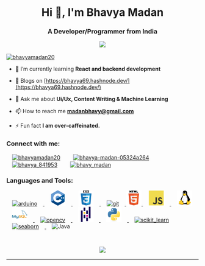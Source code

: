 <h1 align="center">Hi 👋, I'm Bhavya Madan</h1>
<h3 align="center">A Developer/Programmer from India</h3>

<p align='center'><img src='https://shorturl.at/bciF9' width=200></p>


<p align="left"> <a href="https://twitter.com/bhavyamadan20" target="blank"><img src="https://shorturl.at/bvzW2" alt="bhavyamadan20" /></a> </p>

- 🌱 I’m currently learning **React and backend development**

<!-- - 👨‍💻 All of my projects are available at [https://bhavya1006.github.io/My-Portfolio/#](https://bhavya1006.github.io/My-Portfolio/#) -->

- 📝 Blogs on [https://bhavya69.hashnode.dev/](https://bhavya69.hashnode.dev/)

- 💬 Ask me about **Ui/Ux, Content Writing & Machine Learning**

- 📫 How to reach me **madanbhavy@gmail.com**

- ⚡ Fun fact **I am over-caffeinated.**

<h3 align="left">Connect with me:</h3>
<p align="left">
<a href="https://twitter.com/bhavyamadan20" target="blank"><img align="center" src="https://raw.githubusercontent.com/rahuldkjain/github-profile-readme-generator/master/src/images/icons/Social/twitter.svg" alt="bhavyamadan20" height="30" width="40" hspace=15/></a>
<a href="https://linkedin.com/in/bhavya-madan-05324a264" target="blank"><img align="center" src="https://raw.githubusercontent.com/rahuldkjain/github-profile-readme-generator/master/src/images/icons/Social/linked-in-alt.svg" alt="bhavya-madan-05324a264" height="30" width="40" hspace=15 /></a>
<a href="https://instagram.com/bhavya_841953" target="blank"><img align="center" src="https://raw.githubusercontent.com/rahuldkjain/github-profile-readme-generator/master/src/images/icons/Social/instagram.svg" alt="bhavya_841953" height="30" width="40" hspace=15 /></a>
<a href="https://www.leetcode.com/bhavy_madan" target="blank"><img align="center" src="https://raw.githubusercontent.com/rahuldkjain/github-profile-readme-generator/master/src/images/icons/Social/leet-code.svg" alt="bhavy_madan" height="30" width="40" hspace=15/></a>
</p>

<h3 align="left">Languages and Tools:</h3>

<p align="left"> <a href="https://www.arduino.cc/" target="_blank" rel="noreferrer"> <img src="https://cdn.worldvectorlogo.com/logos/arduino-1.svg" alt="arduino" width="40" height="40" hspace=15/> </a> <a href="https://www.w3schools.com/cpp/" target="_blank" rel="noreferrer"> 
  <img src="https://raw.githubusercontent.com/devicons/devicon/master/icons/cplusplus/cplusplus-original.svg" alt="cplusplus" width="40" height="40" hspace=15 /> </a> <a href="https://www.w3schools.com/css/" target="_blank" rel="noreferrer"> 
    <img src="https://raw.githubusercontent.com/devicons/devicon/master/icons/css3/css3-original-wordmark.svg" alt="css3" width="40" height="40" hspace=15/> </a> <a href="https://git-scm.com/" target="_blank" rel="noreferrer"> 
      <img src="https://www.vectorlogo.zone/logos/git-scm/git-scm-icon.svg" alt="git" width="40" height="40" hspace=15/> </a> <a href="https://www.w3.org/html/" target="_blank" rel="noreferrer"> <img src="https://raw.githubusercontent.com/devicons/devicon/master/icons/html5/html5-original-wordmark.svg" alt="html5" width="40" height="40"/> </a> <a href="https://developer.mozilla.org/en-US/docs/Web/JavaScript" target="_blank" rel="noreferrer"> 
        <img src="https://raw.githubusercontent.com/devicons/devicon/master/icons/javascript/javascript-original.svg" alt="javascript" width="40" height="40" hspace=15/> </a> <a href="https://www.linux.org/" target="_blank" rel="noreferrer"> 
          <img src="https://raw.githubusercontent.com/devicons/devicon/master/icons/linux/linux-original.svg" alt="linux" width="40" height="40" hspace=15/> </a> <a href="https://www.mysql.com/" target="_blank" rel="noreferrer"> 
            <img src="https://raw.githubusercontent.com/devicons/devicon/master/icons/mysql/mysql-original-wordmark.svg" alt="mysql" width="40" height="40" hspace=15/> </a> <a href="https://opencv.org/" target="_blank" rel="noreferrer"> 
              <img src="https://www.vectorlogo.zone/logos/opencv/opencv-icon.svg" alt="opencv" width="40" height="40" hspace=15/> </a> <a href="https://pandas.pydata.org/" target="_blank" rel="noreferrer" hspace=15> 
                <img src="https://raw.githubusercontent.com/devicons/devicon/2ae2a900d2f041da66e950e4d48052658d850630/icons/pandas/pandas-original.svg" alt="pandas" width="40" height="40" hspace=15/> </a> <a href="https://www.python.org" target="_blank" rel="noreferrer"> 
                  <img src="https://raw.githubusercontent.com/devicons/devicon/master/icons/python/python-original.svg" alt="python" width="40" height="40" hspace=15/> </a> <a href="https://scikit-learn.org/" target="_blank" rel="noreferrer"> 
                    <img src="https://upload.wikimedia.org/wikipedia/commons/0/05/Scikit_learn_logo_small.svg" alt="scikit_learn" width="40" height="40" hspace=15/> </a> <a href="https://seaborn.pydata.org/" target="_blank" rel="noreferrer"> 
                      <img src="https://seaborn.pydata.org/_images/logo-mark-lightbg.svg" alt="seaborn" width="40" height="40" hspace=15/> </a>
                      <img src="https://imgs.search.brave.com/d6DudtLp0_gSArGiVxxG1Ga3-mcSk_c--RcjTBcoBaQ/rs:fit:860:0:0/g:ce/aHR0cHM6Ly9icmFu/ZGl0ZWNodHVyZS5h/Z2VuY3kvYnJhbmQt/bG9nb3Mvd3AtY29u/dGVudC91cGxvYWRz/L3dwZG0tY2FjaGUv/SmF2YS05MDB4MC5w/bmc" alt="Java" height="55" hspace=15/> </a> </p>
<!-- <h3 align="left">My Stats:</h3> -->
<br>
<p align='center'>
<img src='https://github-readme-stats.vercel.app/api/top-langs/?username=bhavya1006&layout=compact&theme=radical&custom_title=Languages' height=160>
</p>
<hr>

<!-- 
<img align="right" src="https://github-readme-stats.vercel.app/api?username=bhavya1006&show_icons=true&theme=radical#gh-dark-mode-only" alt="bhavya1006" /> -->





